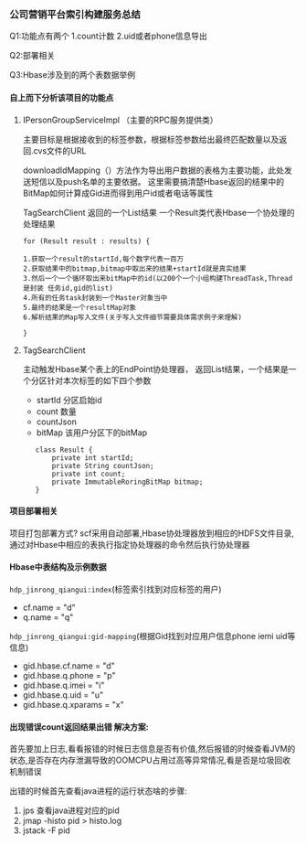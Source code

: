 ### 公司营销平台索引构建服务总结

Q1:功能点有两个 1.count计数 2.uid或者phone信息导出


Q2:部署相关


Q3:Hbase涉及到的两个表数据举例

#### 自上而下分析该项目的功能点

1. IPersonGroupServiceImpl （主要的RPC服务提供类）

   主要目标是根据接收到的标签参数，根据标签参数给出最终匹配数量以及返回.cvs文件的URL
   
   downloadIdMapping（）方法作为导出用户数据的表格为主要功能，此处发送短信以及push名单的主要依据。
   这里需要搞清楚Hbase返回的结果中的BitMap如何计算成Gid进而得到用户id或者电话等属性
   
   TagSearchClient 返回的一个List结果  一个Result类代表Hbase一个协处理的处理结果
   
   ```
   for (Result result : results) {
   
   1.获取一个result的startId,每个数字代表一百万
   2.获取结果中的bitmap,bitmap中取出来的结果+startId就是真实结果
   3.然后一个一个循环取出来bitMap中的id(以200个一个小组构建ThreadTask,Thread是封装 任务id,gid的list)
   4.所有的任务task封装到一个Master对象当中
   5.最终的结果是一个resultMap对象
   6.解析结果的Map写入文件(关于写入文件细节需要具体需求例子来理解)
   
   }
   ```
   
  
   
2. TagSearchClient 

   主动触发Hbase某个表上的EndPoint协处理器， 返回List<Result>结果，一个结果是一个分区针对本次标签的如下四个参数
   
   - startId 分区启始id
   - count 数量
   - countJson 
   - bitMap 该用户分区下的bitMap
   
   ```
      class Result {
          private int startId;
          private String countJson;
          private int count;
          private ImmutableRoringBitMap bitmap;
      }
      ```
   
   
#### 项目部署相关

项目打包部署方式? scf采用自动部署,Hbase协处理器放到相应的HDFS文件目录,通过对Hbase中相应的表执行指定协处理器的命令然后执行协处理器

#### Hbase中表结构及示例数据

`hdp_jinrong_qiangui:index`(标签索引找到对应标签的用户)

 - cf.name = "d"
 - q.name = "q"

`hdp_jinrong_qiangui:gid-mapping`(根据Gid找到对应用户信息phone iemi uid等信息)

  - gid.hbase.cf.name = "d"
  - gid.hbase.q.phone = "p"
  - gid.hbase.q.imei = "i"
  - gid.hbase.q.uid = "u"
  - gid.hbase.q.xparams = "x"

  
  
  
#### 出现错误count返回结果出错 解决方案:

首先要加上日志,看看报错的时候日志信息是否有价值,然后报错的时候查看JVM的状态,是否存在内存泄漏导致的OOMCPU占用过高等异常情况,看是否是垃圾回收机制错误  



出错的时候首先查看java进程的运行状态啥的步骤:

1. jps 查看java进程对应的pid
2. jmap -histo pid > histo.log
3. jstack -F pid 


















